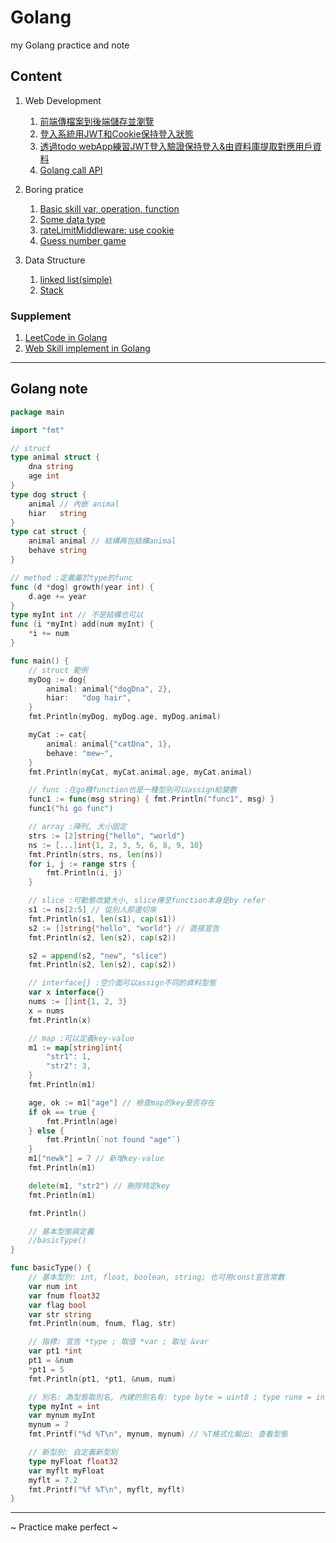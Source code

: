 # Golang

my Golang practice and note

## Content
1. Web Development
	1. [前端傳檔案到後端儲存並瀏覽](https://github.com/Yu-Zhuang/Golang/tree/main/webDev/20200129_webFileUpLoadPractice)
	2. [登入系統用JWT和Cookie保持登入狀態](https://github.com/Yu-Zhuang/Golang/tree/main/webDev/20200131_登入認證技術用JWT和Cookie)
	3. [透過todo webApp練習JWT登入驗證保持登入&由資料庫提取對應用戶資料](https://github.com/Yu-Zhuang/Golang/tree/main/webDev/20200201_todoWebApp)
	4. [Golang call API](https://github.com/Yu-Zhuang/Golang/tree/main/webDev/sendREST_20200220)
2. Boring pratice
	1. [Basic skill var, operation, function](https://github.com/Yu-Zhuang/Golang/blob/main/boringPractice/Basic_varOperationFunc-20200220.go)
	2. [Some data type](https://github.com/Yu-Zhuang/Golang/blob/main/boringPractice/dataType_20200203.go)
	3. [rateLimitMiddleware: use cookie](https://github.com/Yu-Zhuang/Golang/blob/main/boringPractice/loadLimitMiddleware-20200220)
	4. [Guess number game](https://github.com/Yu-Zhuang/Golang/blob/main/boringPractice/guessGame-20200220.go)

3. Data Structure
	1. [linked list(simple)](https://github.com/Yu-Zhuang/Golang/blob/main/dataSturcture/linkedList_20200202.go)
	2. [Stack](https://github.com/Yu-Zhuang/Golang/blob/main/dataSturcture/stack_20200217.go)

### Supplement
1. [LeetCode in Golang](https://github.com/Yu-Zhuang/LeetCode/tree/master/Golang)
2. [Web Skill implement in Golang](https://github.com/Yu-Zhuang/WebSkill)

---
## Golang note
```go
package main

import "fmt"

// struct
type animal struct {
	dna string
	age int
}
type dog struct {
	animal // 內嵌 animal
	hiar   string
}
type cat struct {
	animal animal // 結構再包結構animal
	behave string
}

// method :定義屬於type的func
func (d *dog) growth(year int) {
	d.age += year
}
type myInt int // 不是結構也可以
func (i *myInt) add(num myInt) {
	*i += num
}

func main() {
	// struct 範例
	myDog := dog{
		animal: animal{"dogDna", 2},
		hiar:   "dog hair",
	}
	fmt.Println(myDog, myDog.age, myDog.animal)

	myCat := cat{
		animal: animal{"catDna", 1},
		behave: "mew~",
	}
	fmt.Println(myCat, myCat.animal.age, myCat.animal)

	// func :在go種function也是一種型別可以assign給變數
	func1 := func(msg string) { fmt.Println("func1", msg) }
	func1("hi go func")

	// array :陣列, 大小固定
	strs := [2]string{"hello", "world"}
	ns := [...]int{1, 2, 3, 5, 6, 8, 9, 10}
	fmt.Println(strs, ns, len(ns))
	for i, j := range strs {
		fmt.Println(i, j)
	}

	// slice :可動態改變大小, slice傳至function本身是by refer
	s1 := ns[2:5] // 從別人那邊切來
	fmt.Println(s1, len(s1), cap(s1))
	s2 := []string{"hello", "world"} // 直接宣告
	fmt.Println(s2, len(s2), cap(s2))

	s2 = append(s2, "new", "slice")
	fmt.Println(s2, len(s2), cap(s2))

	// interface{} :空介面可以assign不同的資料型態
	var x interface{}
	nums := []int{1, 2, 3}
	x = nums
	fmt.Println(x)

	// map :可以定義key-value
	m1 := map[string]int{
		"str1": 1,
		"str2": 3,
	}
	fmt.Println(m1)

	age, ok := m1["age"] // 檢查map的key是否存在
	if ok == true {
		fmt.Println(age)
	} else {
		fmt.Println(`not found "age"`)
	}
	m1["newk"] = 7 // 新增key-value
	fmt.Println(m1)

	delete(m1, "str2") // 刪除特定key
	fmt.Println(m1)

	fmt.Println()

	// 基本型態與定義
	//basicType()
}

func basicType() {
	// 基本型別: int, float, boolean, string; 也可用const宣告常數
	var num int
	var fnum float32
	var flag bool
	var str string
	fmt.Println(num, fnum, flag, str)

	// 指標: 宣告 *type ; 取值 *var ; 取址 &var
	var pt1 *int
	pt1 = &num
	*pt1 = 5
	fmt.Println(pt1, *pt1, &num, num)

	// 別名: 為型態取別名, 內建的別名有: type byte = uint8 ; type rune = int32
	type myInt = int
	var mynum myInt
	mynum = 7
	fmt.Printf("%d %T\n", mynum, mynum) // %T格式化輸出: 查看型態

	// 新型別: 自定義新型別
	type myFloat float32
	var myflt myFloat
	myflt = 7.2
	fmt.Printf("%f %T\n", myflt, myflt)
}

```
---
~ Practice make perfect ~
